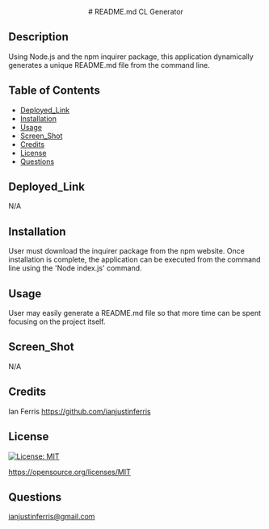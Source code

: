 

<p align="center"> # README.md CL Generator <p>

## Description

Using Node.js and the npm inquirer package, this application dynamically generates a unique README.md file from the command line.

## Table of Contents 

- [Deployed_Link](#Deployed_Link)
- [Installation](#Installation)
- [Usage](#Usage)
- [Screen_Shot](#Screen_Shot)
- [Credits](#Credits)
- [License](#License)
- [Questions](#Questions)

## Deployed_Link

N/A

## Installation

User must download the inquirer package from the npm website. Once installation is complete, the application can be executed from the command line using the 'Node index.js' command.

## Usage

User may easily generate a README.md file so that more time can be spent focusing on the project itself. 

## Screen_Shot

N/A

## Credits

Ian Ferris https://github.com/ianjustinferris

## License

[![License: MIT](https://img.shields.io/badge/License-MIT-yellow.svg)](https://opensource.org/licenses/MIT)

https://opensource.org/licenses/MIT

## Questions

ianjustinferris@gmail.com

